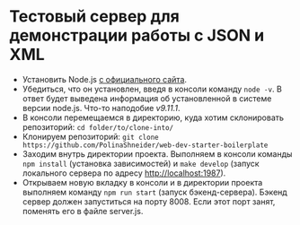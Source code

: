 # Тестовый сервер для демонстрации работы с JSON и XML
* Установить Node.js [с официального сайта](https://nodejs.org/en/download/). 
* Убедиться, что он установлен, введя в консоли команду `node -v`. В ответ будет выведена информация об установленной в системе версии node.js. Что-то наподобие _v9.11.1_. 
* В консоли перемещаемся в директорию, куда хотим склонировать репозиторий: `cd folder/to/clone-into/`
* Клонируем репозиторий: `git clone https://github.com/PolinaShneider/web-dev-starter-boilerplate`
* Заходим внутрь директории проекта. Выполняем в консоли команды `npm install` (установка зависимостей) и `make develop` (запуск локального сервера по адресу [http://localhost:1987](http://localhost:1987)). 
* Открываем новую вкладку в консоли и в директории проекта выполняем команду `npm run start` (запуск бэкенд-сервера). Бэкенд сервер должен запуститься на порту 8008. Если этот порт занят, поменять его в файле server.js.

